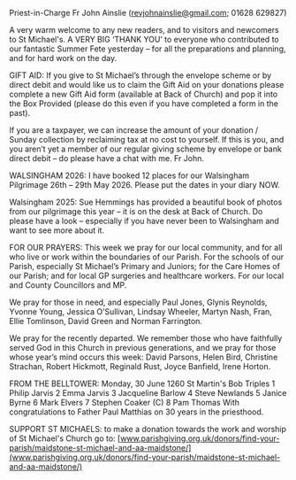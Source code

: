 
Priest-in-Charge Fr John Ainslie ([revjohnainslie@gmail.com](mailto:revjohnainslie@gmail.com); 01628 629827)

A very warm welcome to any new readers, and to visitors and newcomers to St Michael's.
A VERY BIG ‘THANK YOU’ to everyone who contributed to our fantastic Summer Fete yesterday – for all the
preparations and planning, and for hard work on the day.

GIFT AID: If you give to St Michael’s through the envelope scheme or by direct debit and would like us to claim the
Gift Aid on your donations please complete a new Gift Aid form (available at Back of Church) and pop it into the
Box Provided (please do this even if you have completed a form in the past).

If you are a taxpayer, we can increase the amount of your donation / Sunday collection by reclaiming tax at no
cost to yourself. If this is you, and you aren’t yet a member of our regular giving scheme by envelope or bank
direct debit – do please have a chat with me. Fr John.

WALSINGHAM 2026: I have booked 12 places for our Walsingham Pilgrimage 26th – 29th May 2026. Please put
the dates in your diary NOW.

Walsingham 2025: Sue Hemmings has provided a beautiful book of photos from our pilgrimage this year – it is on
the desk at Back of Church. Do please have a look – especially if you have never been to Walsingham and want to see
more about it.

FOR OUR PRAYERS: This week we pray for our local community, and for all who live or work within the
boundaries of our Parish. For the schools of our Parish, especially St Michael’s Primary and Juniors; for the Care
Homes of our Parish; and for local GP surgeries and healthcare workers. For our local and County Councillors and
MP.

We pray for those in need, and especially Paul Jones, Glynis Reynolds, Yvonne Young, Jessica O’Sullivan, Lindsay
Wheeler, Martyn Nash, Fran, Ellie Tomlinson, David Green and Norman Farrington.

We pray for the recently departed. We remember those who have faithfully served God in this Church in previous
generations, and we pray for those whose year’s mind occurs this week: David Parsons, Helen Bird, Christine
Strachan, Robert Hickmott, Reginald Rust, Joyce Banfield, Irene Horton.

FROM THE BELLTOWER: Monday, 30 June 1260 St Martin's Bob Triples 1 Philip Jarvis 2 Emma Jarvis 3
Jacqueline Barlow 4 Steve Newlands 5 Janice Byrne 6 Mark Elvers 7 Stephen Coaker (C) 8 Pam Thomas
With congratulations to Father Paul Matthias on 30 years in the priesthood.

SUPPORT ST MICHAELS: to make a donation towards the work and worship of St Michael's Church go to:
[www.parishgiving.org.uk/donors/find-your-parish/maidstone-st-michael-and-aa-maidstone/](www.parishgiving.org.uk/donors/find-your-parish/maidstone-st-michael-and-aa-maidstone/)
